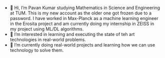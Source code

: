 - 👋 Hi, I’m Pavan Kumar studying Mathematics in Science and Engineering at TUM. This is my new account as the older one got frozen due to a password. I have worked in Max-Planck as a machine learning engineer in the Erosita project and am currently doing my internship in ZEISS in my project using ML/DL algorithms. 
- 👀 I’m interested in learning and executing the state of teh art technologies in real-world problems. 
- 🌱 I’m currently doing real-world projects and learning how we can use technology to solve them.


<!---
PavanKumar2760/PavanKumar2760 is a ✨ special ✨ repository because its `README.md` (this file) appears on your GitHub profile.
You can click the Preview link to take a look at your changes.
--->
